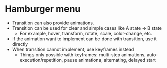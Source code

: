 # Hamburger menu

- Transition can also provide animations.
- Transition can be used for clear and simple cases like A state -> B state
  - For example, hover, transform, rotate, scale, color-change, etc.
- If the animation want to implement can be done with transition, use it directly
- When transition cannot implement, use keyframes instead
  - Things only possible with keyframes: multi-step animations, auto-execution/repetition, pause animations, alternating, delayed start
